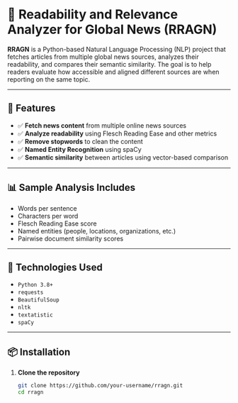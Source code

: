 # 📰 Readability and Relevance Analyzer for Global News (RRAGN)

**RRAGN** is a Python-based Natural Language Processing (NLP) project that fetches articles from multiple global news sources, analyzes their readability, and compares their semantic similarity. The goal is to help readers evaluate how accessible and aligned different sources are when reporting on the same topic.

---

## 🚀 Features

- ✅ **Fetch news content** from multiple online news sources
- ✅ **Analyze readability** using Flesch Reading Ease and other metrics
- ✅ **Remove stopwords** to clean the content
- ✅ **Named Entity Recognition** using spaCy
- ✅ **Semantic similarity** between articles using vector-based comparison

---

## 📊 Sample Analysis Includes

- Words per sentence
- Characters per word
- Flesch Reading Ease score
- Named entities (people, locations, organizations, etc.)
- Pairwise document similarity scores

---

## 🧠 Technologies Used

- `Python 3.8+`
- `requests`
- `BeautifulSoup`
- `nltk`
- `textatistic`
- `spaCy`

---

## 📦 Installation

1. **Clone the repository**
   ```bash
   git clone https://github.com/your-username/rragn.git
   cd rragn
